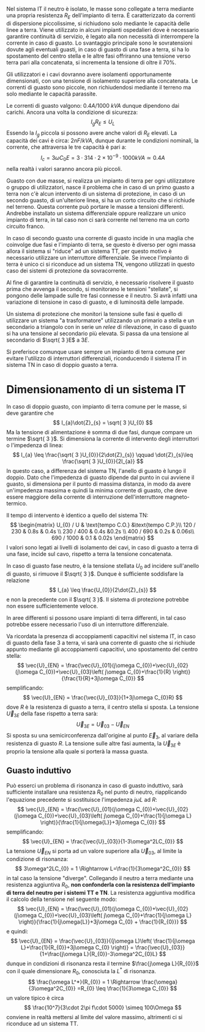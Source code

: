 Nel sistema IT il neutro è isolato, le masse sono collegate a terra mediante una propria resistenza $R_E$ dell'impianto di terra.
È caratterizzato da correnti di dispersione piccolissime, si richiudono solo mediante le capacità delle linee a terra.
Viene utilizzato in alcuni impianti ospedalieri dove è necessario garantire continuità di servizio, è legato alla non necessità di interrompere la corrente in caso di guasto.
Lo svantaggio principale sono le sovratensioni dovute agli eventuali guasti, in caso di guasto di una fase a terra, si ha lo spostamento del centro stella e le altre fasi offriranno una tensione verso terra pari alla concatenata, si incrementa la tensione di oltre il 70%.

Gli utilizzatori e i cavi dovranno avere isolamenti opportunamente dimensionati, con una tensione di isolamento superiore alla concatenata.
Le correnti di guasto sono piccole, non richiudendosi mediante il terreno ma solo mediante le capacità parassite.

Le correnti di guasto valgono: $0.4A/1000\ kVA$ dunque dipendono dai carichi. Ancora una volta la condizione di sicurezza:
$$
I_{g}R_{E} \leq U_{L}
$$
Essendo la $I_g$ piccola si possono avere anche valori di $R_E$ elevati.
La capacità dei cavi è circa: $2nF/kVA$, dunque durante le condizioni nominali, la corrente, che attraversa le tre capacità è pari a:
$$
I_{c}=3\omega C_{0}E = 3\cdot 314 \cdot 2\times {10}^{-9}\cdot 1000 kVA \simeq 0.4A
$$
nella realtà i valori saranno ancora più piccoli.

Guasto con due masse, si realizza un impianto di terra per ogni utilizzatore o gruppo di utilizzatori, nasce il problema che in caso di un primo guasto a terra non c'è alcun intervento di un sistema di protezione, in caso di un secondo guasto, di un'ulteriore linea, si ha un corto circuito che si richiude nel terreno.
Questa corrente può portare le masse a tensioni differenti. Andrebbe installato un sistema differenziale oppure realizzare un unico impianto di terra, in tal caso non ci sarà corrente nel terreno ma un corto circuito franco.


In caso di secondo guasto una corrente di guasto incide in una maglia che coinvolge due fasi e l'impianto di terra, se questo è diverso per ogni massa allora il sistema si "riduce" ad un sistema TT, per questo motivo è necessario utilizzare un interruttore differenziale.
Se invece l'impianto di terra è unico ci si riconduce ad un sistema TN, vengono utilizzati in questo caso dei sistemi di protezione da sovracorrente.

Al fine di garantire la continuità di servizio, è necessario risolvere il guasto prima che avvenga il secondo, si monitorano le tensioni "stellate", si pongono delle lampade sulle tre fasi connesse e il neutro. Si avrà infatti una variazione di tensione in caso di guasto, e di luminosità delle lampade.

Un sistema di protezione che monitori la tensione sulle fasi è quello di utilizzare un sistema "a trasformatore" utilizzando un primario a stella e un secondario a triangolo con in serie un *relee* di rilevazione, in caso di guasto si ha una tensione al secondario più elevata. Si passa da una tensione al secondario di $\sqrt{ 3 }E$ a $3E$.

Si preferisce comunque usare sempre un impianto di terra comune per evitare l'utilizzo di interruttori differenziali, riconducendo il sistema IT in sistema TN in caso di doppio guasto a terra.

# Dimensionamento di un sistema IT
In caso di doppio guasto, con impianto di terra comune per le masse, si deve garantire che 
$$
I_{a}\dot{Z}_{s} = \sqrt{ 3 }U_{0}
$$
Ma la tensione di alimentazione è somma di due fasi, dunque compare un termine $\sqrt{ 3 }$.
Si dimensiona la corrente di intervento degli interruttori o l'impedenza di linea:
$$
I_{a} \leq \frac{\sqrt{ 3 }U_{0}}{2\dot{Z}_{s}} \qquad \dot{Z}_{s}\leq \frac{\sqrt{ 3 }U_{0}}{2I_{a}}
$$
In questo caso, a differenza del sistema TN, l'anello di guasto è lungo il doppio.
Dato che l'impedenza di guasto dipende dal punto in cui avviene il guasto, si dimensiona per il punto di massima distanza, in modo da avere un'impedenza massima e quindi la minima corrente di guasto, che deve essere maggiore della corrente di interruzione dell'interruttore magneto-termico.

Il tempo di intervento è identico a quello del sistema TN:
$$
\begin{matrix}
U_{0} / U & \text{tempo C.O.} &\text{tempo C.P.}\\
120 / 230 & 0.8s & 0.4s \\
230 / 400 & 0.4s  &0.2s \\
400 / 690 & 0.2s &  0.06s\\
690 / 1000 & 0.1 & 0.02s
\end{matrix}
$$
I valori sono legati ai livelli di isolamento dei cavi, in caso di guasto a terra di una fase, incide sul cavo, rispetto a terra la tensione concatenata.

In caso di guasto fase neutro, è la tensione stellata $U_0$ ad incidere sull'anello di guasto, si rimuove il $\sqrt{ 3 }$.
Dunque è sufficiente soddisfare la relazione 
$$
I_{a} \leq \frac{U_{0}}{2\dot{Z}_{s}}
$$
e non la precedente con il $\sqrt{ 3 }$.
Il sistema di protezione potrebbe non essere sufficientemente veloce.

In aree differenti si possono usare impianti di terra differenti, in tal caso potrebbe essere necessario l'uso di un interruttore differenziale.


Va ricordata la presenza di accoppiamenti capacitivi nel sistema IT, in  caso di guasto della fase 3 a terra, vi sarà una corrente di guasto che si richiude appunto mediante gli accoppiamenti capacitivi, uno spostamento del centro stella:
$$
\vec{U}_{EN} = \frac{\vec{U}_{01}(j\omega C_{0})+\vec{U}_{02}(j\omega C_{0})+\vec{U}_{03}\left( j\omega C_{0}+\frac{1}{R} \right)}{\frac{1}{R}+3j\omega C_{0}}
$$
semplificando:
$$
\vec{U}_{EN} = \frac{\vec{U}_{03}}{1+3j\omega C_{0}R}
$$
dove $R$ è la resistenza di guasto a terra, il centro stella si sposta.
La tensione $\vec{U}_{3E}$ della fase rispetto a terra sarà:
$$
\vec{U}_{3E} = \vec{U}_{03}-\vec{U}_{EN}
$$
Si sposta su una semicirconferenza dall'origine al punto $\vec{E}_{3}$, al variare della resistenza di guasto $R$.
La tensione sulle altre fasi aumenta, la $\vec{U}_{3E}$ è proprio la tensione alla quale si porterà la massa guasta.


## Guasto induttivo
Può esserci un problema di risonanza in caso di guasto induttivo, sarà sufficiente installare una resistenza $R_{0}$ nel punto di neutro, riapplicando l'equazione precedente si sostituisce l'impedenza $j\omega L$ ad $R$:
$$
\vec{U}_{EN} = \frac{\vec{U}_{01}(j\omega C_{0})+\vec{U}_{02}(j\omega C_{0})+\vec{U}_{03}\left( j\omega C_{0}+\frac{1}{j\omega L} \right)}{\frac{1}{j\omega{L}}+3j\omega C_{0}}
$$
semplificando:
$$
\vec{U}_{EN} = \frac{\vec{U}_{03}}{1-3\omega^2LC_{0}}
$$
La tensione $\vec{U}_{EN}$ si porta ad un valore superiore alla $\vec{U}_{03}$, al limite la condizione di risonanza:
$$
3\omega^2LC_{0} = 1 \Rightarrow L=\frac{1}{3\omega^2C_{0}}
$$
in tal caso la tensione "diverge". Collegando il neutro a terra mediante una resistenza aggiuntiva $R_{0}$, **non confonderla con la resistenza dell'impianto di terra del neutro per i sistemi TT e TN**.
La resistenza aggiuntiva modifica il calcolo della tensione nel seguente modo:
$$
\vec{U}_{EN} = \frac{\vec{U}_{01}(j\omega C_{0})+\vec{U}_{02}(j\omega C_{0})+\vec{U}_{03}\left( j\omega C_{0}+\frac{1}{j\omega L} \right)}{\frac{1}{j\omega{L}}+3j\omega C_{0} + \frac{1}{R_{0}}}
$$
e quindi:
$$
\vec{U}_{EN} = \frac{\vec{U}_{03}}{(j\omega L)\left( \frac{1}{j\omega L}+\frac{1}{R_{0}}+3j\omega C_{0} \right)} = \frac{\vec{U}_{03}}{1+\frac{j\omega L}{R_{0}}-3\omega^2C_{0}L}
$$
dunque in condizioni di risonanza resta il termine $\frac{j\omega L}{R_{0}}$ con il quale dimensionare $R_0$, conosciuta la $L^*$ di risonanza.
$$
\frac{\omega L^*}{R_{0}} = 1 \Rightarrow \frac{\omega}{3\omega^2C_{0}} =R_{0} \leq \frac{1}{3\omega C_{0}}
$$
un valore tipico è circa
$$
\frac{10^7}{3\cdot 2\pi f\cdot 5000} \simeq 100\Omega
$$
conviene in realtà mettersi al limite del valore massimo, altrimenti ci si riconduce ad un sistema TT.
